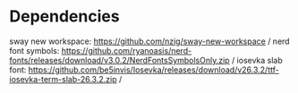 # Dependencies

sway new workspace: https://github.com/nzig/sway-new-workspace /
nerd font symbols: https://github.com/ryanoasis/nerd-fonts/releases/download/v3.0.2/NerdFontsSymbolsOnly.zip /
iosevka slab font: https://github.com/be5invis/Iosevka/releases/download/v26.3.2/ttf-iosevka-term-slab-26.3.2.zip /
